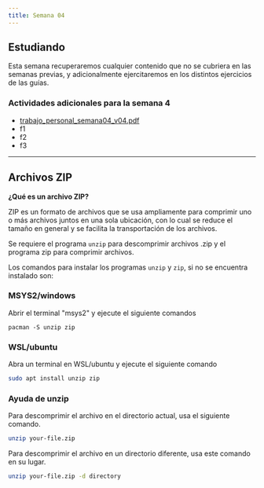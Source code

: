 ```yaml
---
title: Semana 04
---
```

## Estudiando

Esta semana recuperaremos cualquier contenido que no se cubriera en las semanas previas, y adicionalmente ejercitaremos en los distintos ejercicios de las guías.

### Actividades adicionales para la semana 4

*   [trabajo\_personal\_semana04\_v04.pdf](/others/s04/trabajo_personal_semana04_v04.pdf)
*   f1
*   f2
*   f3

----------------------

## Archivos ZIP

**¿Qué es un archivo ZIP?**

ZIP es un formato de archivos que se usa ampliamente para comprimir uno o más archivos juntos en una sola ubicación, con lo cual se reduce el tamaño en general y se facilita la transportación de los archivos.

Se requiere el programa `unzip` para descomprimir archivos .zip y el programa zip para comprimir archivos.

Los comandos para instalar los programas `unzip` y `zip`, si no se encuentra instalado son:

### MSYS2/windows

Abrir el terminal "msys2" y ejecute el siguiente comandos    

```
pacman -S unzip zip
```

### **WSL/ubuntu**

Abra un terminal en WSL/ubuntu y ejecute el siguiente comando

```bash
sudo apt install unzip zip  
```

### **Ayuda de unzip**

Para descomprimir el archivo en el directorio actual, usa el siguiente comando.

```bash
unzip your-file.zip  
```


Para descomprimir el archivo en un directorio diferente, usa este comando en su lugar.

```bash
unzip your-file.zip -d directory
```


